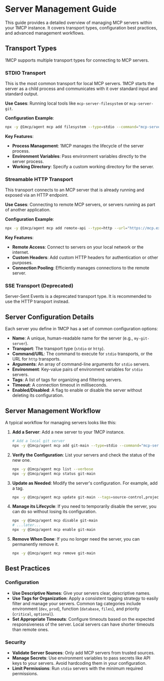 # Server Management Guide

This guide provides a detailed overview of managing MCP servers within your 1MCP instance. It covers transport types, configuration best practices, and advanced management workflows.

## Transport Types

1MCP supports multiple transport types for connecting to MCP servers.

### STDIO Transport

This is the most common transport for local MCP servers. 1MCP starts the server as a child process and communicates with it over standard input and standard output.

**Use Cases**: Running local tools like `mcp-server-filesystem` or `mcp-server-git`.

**Configuration Example**:

```bash
npx -y @1mcp/agent mcp add filesystem --type=stdio --command="mcp-server-filesystem" --args="--root ~/"
```

**Key Features**:

- **Process Management**: 1MCP manages the lifecycle of the server process.
- **Environment Variables**: Pass environment variables directly to the server process.
- **Working Directory**: Specify a custom working directory for the server.

### Streamable HTTP Transport

This transport connects to an MCP server that is already running and exposed via an HTTP endpoint.

**Use Cases**: Connecting to remote MCP servers, or servers running as part of another application.

**Configuration Example**:

```bash
npx -y @1mcp/agent mcp add remote-api --type=http --url="https://mcp.example.com/"
```

**Key Features**:

- **Remote Access**: Connect to servers on your local network or the internet.
- **Custom Headers**: Add custom HTTP headers for authentication or other purposes.
- **Connection Pooling**: Efficiently manages connections to the remote server.

### SSE Transport (Deprecated)

Server-Sent Events is a deprecated transport type. It is recommended to use the HTTP transport instead.

## Server Configuration Details

Each server you define in 1MCP has a set of common configuration options:

- **Name**: A unique, human-readable name for the server (e.g., `my-git-server`).
- **Transport**: The transport type (`stdio` or `http`).
- **Command/URL**: The command to execute for `stdio` transports, or the URL for `http` transports.
- **Arguments**: An array of command-line arguments for `stdio` servers.
- **Environment**: Key-value pairs of environment variables for `stdio` servers.
- **Tags**: A list of tags for organizing and filtering servers.
- **Timeout**: A connection timeout in milliseconds.
- **Enabled/Disabled**: A flag to enable or disable the server without deleting its configuration.

## Server Management Workflow

A typical workflow for managing servers looks like this:

1.  **Add a Server**: Add a new server to your 1MCP instance.
    ```bash
    # Add a local git server
    npx -y @1mcp/agent mcp add git-main --type=stdio --command="mcp-server-git" --args="--repository ."
    ```
2.  **Verify the Configuration**: List your servers and check the status of the new one.
    ```bash
    npx -y @1mcp/agent mcp list --verbose
    npx -y @1mcp/agent mcp status git-main
    ```
3.  **Update as Needed**: Modify the server's configuration. For example, add a tag.
    ```bash
    npx -y @1mcp/agent mcp update git-main --tags=source-control,project-a
    ```
4.  **Manage its Lifecycle**: If you need to temporarily disable the server, you can do so without losing its configuration.
    ```bash
    npx -y @1mcp/agent mcp disable git-main
    # ...later...
    npx -y @1mcp/agent mcp enable git-main
    ```
5.  **Remove When Done**: If you no longer need the server, you can permanently remove it.
    ```bash
    npx -y @1mcp/agent mcp remove git-main
    ```

## Best Practices

### Configuration

- **Use Descriptive Names**: Give your servers clear, descriptive names.
- **Use Tags for Organization**: Apply a consistent tagging strategy to easily filter and manage your servers. Common tag categories include environment (`dev`, `prod`), function (`database`, `files`), and priority (`critical`, `optional`).
- **Set Appropriate Timeouts**: Configure timeouts based on the expected responsiveness of the server. Local servers can have shorter timeouts than remote ones.

### Security

- **Validate Server Sources**: Only add MCP servers from trusted sources.
- **Manage Secrets**: Use environment variables to pass secrets like API keys to your servers. Avoid hardcoding them in your configuration.
- **Limit Permissions**: Run `stdio` servers with the minimum required permissions.

